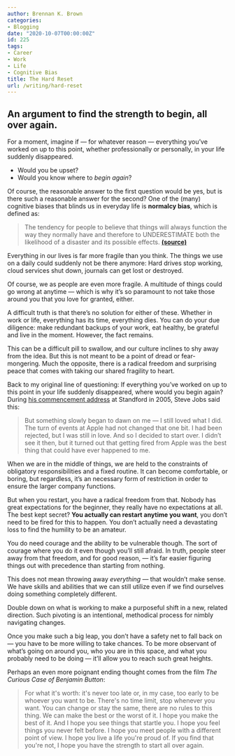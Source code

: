 ```yaml
---
author: Brennan K. Brown
categories:
- Blogging
date: "2020-10-07T00:00:00Z"
id: 225
tags:
- Career
- Work
- Life
- Cognitive Bias
title: The Hard Reset
url: /writing/hard-reset
---
```


## An argument to find the strength to begin, all over again.

For a moment, imagine if — for whatever reason — everything you’ve worked on up to this point, whether professionally or personally, in your life suddenly disappeared.

- Would you be upset?
- Would you know where to *begin again*?

Of course, the reasonable answer to the first question would be yes, but is there such a reasonable answer for the second? One of the (many) cognitive biases that blinds us in everyday life is **normalcy bias**, which is defined as:

> The tendency for people to believe that things will always function the way they normally have and therefore to UNDERESTIMATE both the likelihood of a disaster and its possible effects. [**(source)**](https://en.wikipedia.org/wiki/Normalcy_bias)

Everything in our lives is far more fragile than you think. The things we use on a daily could suddenly not be there anymore: Hard drives stop working, cloud services shut down, journals can get lost or destroyed.

<!--more-->

Of course, we as people are even more fragile. A multitude of things could go wrong at anytime — which is why it’s so paramount to not take those around you that you love for granted, either.

A difficult truth is that there’s no solution for either of these. Whether in work or life, everything has its time, everything dies. You can do your due diligence: make redundant backups of your work, eat healthy, be grateful and live in the moment. However, the fact remains.

This can be a difficult pill to swallow, and our culture inclines to shy away from the idea. But this is not meant to be a point of dread or fear-mongering. Much the opposite, there is a radical freedom and surprising peace that comes with taking our shared fragility to heart.

Back to my original line of questioning: If everything you’ve worked on up to this point in your life suddenly disappeared, where would you begin again? During [his commencement address](https://news.stanford.edu/2005/06/14/jobs-061505/) at Standford in 2005, Steve Jobs said this:

> But something slowly began to dawn on me — I still loved what I did. The turn of events at Apple had not changed that one bit. I had been rejected, but I was still in love. And so I decided to start over. I didn’t see it then, but it turned out that getting fired from Apple was the best thing that could have ever happened to me. 

When we are in the middle of things, we are held to the constraints of obligatory responsibilities and a fixed routine. It can become comfortable, or boring, but regardless, it’s an necessary form of restriction in order to ensure the larger company functions.

But when you restart, you have a radical freedom from that. Nobody has great expectations for the beginner, they really have no expectations at all. The best kept secret? **You actually can restart anytime you want**, you don’t need to be fired for this to happen. You don’t actually need a devastating loss to find the humility to be an amateur.

You do need courage and the ability to be vulnerable though. The sort of courage where you do it even though you’ll still afraid. In truth, people steer away from that freedom, and for good reason, — it’s far easier figuring things out with precedence than starting from nothing.

This does not mean throwing away *everything* — that wouldn’t make sense. We have skills and abilities that we can still utilize even if we find ourselves doing something completely different.

Double down on what is working to make a purposeful shift in a new, related direction. Such pivoting is an intentional, methodical process for nimbly navigating changes.

Once you make such a big leap, you don’t have a safety net to fall back on — you have to be more willing to take chances. To be more observant of what’s going on around you, who you are in this space, and what you probably need to be doing — it’ll allow you to reach such great heights.

Perhaps an even more poignant ending thought comes from the film *The Curious Case of Benjamin Button*:

> For what it's worth: it's never too late or, in my case, too early to be whoever you want to be. There's no time limit, stop whenever you want. You can change or stay the same, there are no rules to this thing. We can make the best or the worst of it. I hope you make the best of it. And I hope you see things that startle you. I hope you feel things you never felt before. I hope you meet people with a different point of view. I hope you live a life you're proud of. If you find that you're not, I hope you have the strength to start all over again. 
